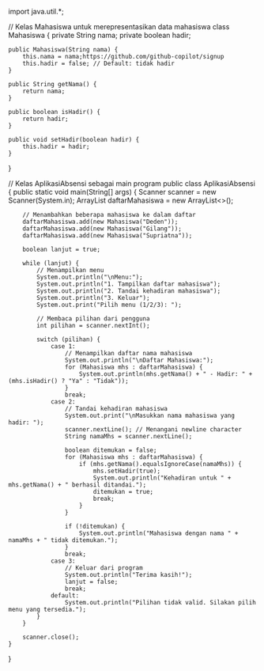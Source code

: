 import java.util.*;

// Kelas Mahasiswa untuk merepresentasikan data mahasiswa
class Mahasiswa {
    private String nama;
    private boolean hadir;

    public Mahasiswa(String nama) {
        this.nama = nama;https://github.com/github-copilot/signup
        this.hadir = false; // Default: tidak hadir
    }

    public String getNama() {
        return nama;
    }

    public boolean isHadir() {
        return hadir;
    }

    public void setHadir(boolean hadir) {
        this.hadir = hadir;
    }
}

// Kelas AplikasiAbsensi sebagai main program
public class AplikasiAbsensi {
    public static void main(String[] args) {
        Scanner scanner = new Scanner(System.in);
        ArrayList<Mahasiswa> daftarMahasiswa = new ArrayList<>();

        // Menambahkan beberapa mahasiswa ke dalam daftar
        daftarMahasiswa.add(new Mahasiswa("Deden"));
        daftarMahasiswa.add(new Mahasiswa("Gilang"));
        daftarMahasiswa.add(new Mahasiswa("Supriatna"));

        boolean lanjut = true;

        while (lanjut) {
            // Menampilkan menu
            System.out.println("\nMenu:");
            System.out.println("1. Tampilkan daftar mahasiswa");
            System.out.println("2. Tandai kehadiran mahasiswa");
            System.out.println("3. Keluar");
            System.out.print("Pilih menu (1/2/3): ");
            
            // Membaca pilihan dari pengguna
            int pilihan = scanner.nextInt();

            switch (pilihan) {
                case 1:
                    // Menampilkan daftar nama mahasiswa
                    System.out.println("\nDaftar Mahasiswa:");
                    for (Mahasiswa mhs : daftarMahasiswa) {
                        System.out.println(mhs.getNama() + " - Hadir: " + (mhs.isHadir() ? "Ya" : "Tidak"));
                    }
                    break;
                case 2:
                    // Tandai kehadiran mahasiswa
                    System.out.print("\nMasukkan nama mahasiswa yang hadir: ");
                    scanner.nextLine(); // Menangani newline character
                    String namaMhs = scanner.nextLine();

                    boolean ditemukan = false;
                    for (Mahasiswa mhs : daftarMahasiswa) {
                        if (mhs.getNama().equalsIgnoreCase(namaMhs)) {
                            mhs.setHadir(true);
                            System.out.println("Kehadiran untuk " + mhs.getNama() + " berhasil ditandai.");
                            ditemukan = true;
                            break;
                        }
                    }

                    if (!ditemukan) {
                        System.out.println("Mahasiswa dengan nama " + namaMhs + " tidak ditemukan.");
                    }
                    break;
                case 3:
                    // Keluar dari program
                    System.out.println("Terima kasih!");
                    lanjut = false;
                    break;
                default:
                    System.out.println("Pilihan tidak valid. Silakan pilih menu yang tersedia.");
            }
        }

        scanner.close();
    }
}
